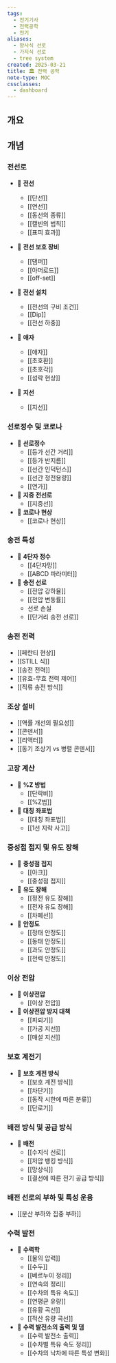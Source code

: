 ```yaml
---
tags:
  - 전기기사
  - 전력공학
  - 전기
aliases:
  - 방사식 선로
  - 가지식 선로
  - tree system
created: 2025-03-21
title: 🏛️ 전력 공학
note-type: MOC
cssclasses:
  - dashboard
---
```


## 개요

## 개념

### 전선로

- 📖 **전선**
	- [[단선]]
	- [[연선]]
	- [[동선의 종류]]
	- [[캘빈의 법칙]]
	- [[표피 효과]]
	
- 📖 **전선 보호 장비**
	- [[댐퍼]]
	- [[아머로드]]
	- [[off-set]]
- 📖 **전선 설치**
	- [[전선의 구비 조건]]
	- [[Dip]]
	- [[전선 하중]]
- 📖 **애자**
	- [[애자]]
	- [[초호환]]
	- [[초호각]]
	- [[섬락 현상]]
- 📖 **지선**
	- [[지선]]

### 선로정수 및 코로나

- 📖 **선로정수**
	- [[등가 선간 거리]]
	- [[등가 반지름]]
	- [[선간 인덕턴스]]
	- [[선간 정전용량]]
	- [[연가]]
- 📖 **지중 전선로**
	- [[지중선]]
- 📖 **코로나 현상**
	- [[코로나 현상]]
### 송전 특성
- 📖 **4단자 정수**
	- [[4단자망]]
	- [[ABCD 파라미터]]
- 📖 **송전 선로**
	- [[전압 강하율]]
	- [[전압 변동률]]
	- 선로 손실
	- [[단거리 송전 선로]]

### 송전 전력
- [[페란티 현상]]
- [[STILL 식]]
- [[송전 전력]]
- [[유효-무효 전력 제어]]
- [[직류 송전 방식]]
### 조상 설비
- [[역률 개선의 필요성]]
- [[콘덴서]]
- [[리액터]]
- [[동기 조상기 vs 병렬 콘덴서]]




### 고장 계산
- 📖 **%Z 방법**
	- [[단락비]]
	- [[%Z법]]
- 📖 **대칭 좌표법**
	- [[대칭 좌표법]]
	- [[1선 지락 사고]]

### 중성접 접지 및 유도 장해
- 📖 **중성점 접지**
	- [[아크]]
	- [[중성점 접지]]
- 📖 **유도 장해**
	- [[정전 유도 장해]]
	- [[전자 유도 장해]]
	- [[차폐선]]
- 📖 **안정도**
	- [[정태 안정도]]
	- [[동태 안정도]]
	- [[과도 안정도]]
	- [[전력 안정도]]
### 이상 전압

- 📖 **이상전압**
	- [[이상 전압]]
- 📖 **이상전압 방지 대책**
	- [[피뢰기]]
	- [[가공 지선]]
	- [[매설 지선]]


### 보호 계전기
- 📖 **보호 계전 방식**
	- [[보호 계전 방식]]
	- [[차단기]]
	- [[동작 시한에 따른 분류]]
	- [[단로기]]
### 배전 방식 및 공급 방식
- 📖 **배전**
	- [[수지식 선로]]
	- [[저압 뱅킹 방식]]
	- [[망상식]]
	- [[결선에 따른 전기 공급 방식]]

### 배전 선로의 부하 및 특성 운용
- [[분산 부하와 집중 부하]]
### 수력 발전
- 📖 **수력학**
	- [[물의 압력]]
	- [[수두]]
	- [[베르누이 정리]]
	- [[연속의 정리]]
	- [[수차의 특유 속도]]
	- [[연평균 유량]]
	- [[유황 곡선]]
	- [[적산 유량 곡선]]
- 📖 **수력 발전소의 출력 및 댐**
	- [[수력 발전소 출력]]
	- [[수차별 특유 속도 정리]]
	- [[수차의 낙차에 따른 특성 변화]]
